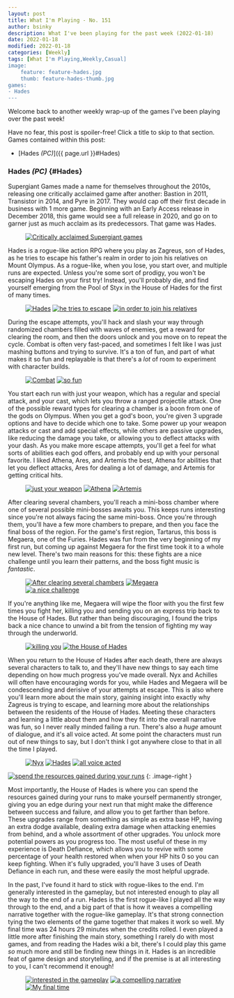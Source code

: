 ```yaml
---
layout: post
title: What I'm Playing - No. 151
author: bsinky
description: What I've been playing for the past week (2022-01-18)
date: 2022-01-18
modified: 2022-01-18
categories: [Weekly]
tags: [What I'm Playing,Weekly,Casual]
image:
    feature: feature-hades.jpg
    thumb: feature-hades-thumb.jpg
games:
- Hades
---
```


Welcome back to another weekly wrap-up of the games I've been playing over the
past week!

Have no fear, this post is spoiler-free! Click a title to skip to that section.
Games contained within this post:

 - [Hades *(PC)*]({{ page.url }}#Hades)

<!--more-->

### Hades *(PC)*    {#Hades}

Supergiant Games made a name for themselves throughout the 2010s, releasing one
critically acclaimed game after another: Bastion in 2011, Transistor in 2014,
and Pyre in 2017. They would cap off their first decade in business with 1 more
game. Beginning with an Early Access release in December 2018, this game would
see a full release in 2020, and go on to garner just as much acclaim as its
predecessors. That game was Hades.

<figure class="center">
    <a href="https://i.imgur.com/WVaaort.png"><img src="https://i.imgur.com/WVaaortm.png" alt="Critically acclaimed Supergiant games"/></a>
</figure>

Hades is a rogue-like action RPG where you play as Zagreus, son of Hades, as he
tries to escape his father's realm in order to join his relatives on Mount
Olympus. As a rogue-like, when you lose, you start over, and multiple runs are
expected. Unless you're some sort of prodigy, you won't be escaping Hades on
your first try! Instead, you'll probably die, and find yourself emerging from
the Pool of Styx in the House of Hades for the first of many times.

<figure class="third">
    <a href="https://i.imgur.com/6sOZ5Sr.jpg"><img src="https://i.imgur.com/6sOZ5Srm.jpg" alt="Hades"/></a>
    <a href="https://i.imgur.com/WH7ee16.jpg"><img src="https://i.imgur.com/WH7ee16m.jpg" alt="he tries to escape"/></a>
    <a href="https://i.imgur.com/Fxb8Kto.jpg"><img src="https://i.imgur.com/Fxb8Ktom.jpg" alt="in order to join his relatives"/></a>
</figure>

During the escape attempts, you'll hack and slash your way through randomized
chambers filled with waves of enemies, get a reward for clearing the room, and
then the doors unlock and you move on to repeat the cycle. Combat is often very
fast-paced, and sometimes I felt like I was just mashing buttons and trying to
survive. It's a ton of fun, and part of what makes it so fun and replayable is
that there's a *lot* of room to experiment with character builds.

<figure class="half">
    <a href="https://i.imgur.com/oWrlBHe.jpg"><img src="https://i.imgur.com/oWrlBHem.jpg" alt="Combat"/></a>
    <a href="https://i.imgur.com/P106cxE.jpg"><img src="https://i.imgur.com/P106cxEm.jpg" alt="so fun"/></a>
</figure>

You start each run with just your weapon, which has a regular and special
attack, and your cast, which lets you throw a ranged projectile attack. One of
the possible reward types for clearing a chamber is a boon from one of the gods
on Olympus. When you get a god's boon, you're given 3 upgrade options and have
to decide which one to take. Some power up your weapon attacks or cast and add
special effects, while others are passive upgrades, like reducing the damage you
take, or allowing you to deflect attacks with your dash. As you make more escape
attempts, you'll get a feel for what sorts of abilities each god offers, and
probably end up with your personal favorite. I liked Athena, Ares, and Artemis
the best, Athena for abilities that let you deflect attacks, Ares for dealing a
lot of damage, and Artemis for getting critical hits.

<figure class="third">
    <a href="https://i.imgur.com/7UTnvSI.jpg"><img src="https://i.imgur.com/7UTnvSIm.jpg" alt="just your weapon"/></a>
    <a href="https://i.imgur.com/nVxhXsn.jpg"><img src="https://i.imgur.com/nVxhXsnm.jpg" alt="Athena"/></a>
    <a href="https://i.imgur.com/o6PUDnN.jpg"><img src="https://i.imgur.com/o6PUDnNm.jpg" alt="Artemis"/></a>
</figure>

After clearing several chambers, you'll reach a mini-boss chamber where one of
several possible mini-bosses awaits you. This keeps runs interesting since
you're not always facing the same mini-boss. Once you're through them, you'll
have a few more chambers to prepare, and then you face the final boss of the
region. For the game's first region, Tartarus, this boss is Megaera, one of the
Furies. Hades was fun from the very beginning of my first run, but coming up
against Megaera for the first time took it to a whole new level. There's two
main reasons for this: these fights are a nice challenge until you learn their
patterns, and the boss fight music is *fantastic*.

<figure class="third">
    <a href="https://i.imgur.com/7tBy4Rx.jpg"><img src="https://i.imgur.com/7tBy4Rxm.jpg" alt="After clearing several chambers"/></a>
    <a href="https://i.imgur.com/Kt17wri.jpg"><img src="https://i.imgur.com/Kt17wrim.jpg" alt="Megaera"/></a>
    <a href="https://i.imgur.com/pyXlrLt.jpg"><img src="https://i.imgur.com/pyXlrLtm.jpg" alt="a nice challenge"/></a>
</figure>

If you're anything like me, Megaera will wipe the floor with you the first few
times you fight her, killing you and sending you on an express trip back to the
House of Hades. But rather than being discouraging, I found the trips back a
nice chance to unwind a bit from the tension of fighting my way through the
underworld.

<figure class="half">
    <a href="https://i.imgur.com/z9DRf14.jpg"><img src="https://i.imgur.com/z9DRf14m.jpg" alt="killing you"/></a>
    <a href="https://i.imgur.com/hNSPzqV.jpg"><img src="https://i.imgur.com/hNSPzqVm.jpg" alt="the House of Hades"/></a>
</figure>

When you return to the House of Hades after each death, there are always several
characters to talk to, and they'll have new things to say each time depending on
how much progress you've made overall. Nyx and Achilles will often have
encouraging words for you, while Hades and Megaera will be condescending and
derisive of your attempts at escape. This is also where you'll learn more about
the main story, gaining insight into exactly why Zagreus is trying to escape,
and learning more about the relationships between the residents of the House of
Hades. Meeting these characters and learning a little about them and how they
fit into the overall narrative was fun, so I never really minded failing a run.
There's also a *huge* amount of dialogue, and it's all voice acted. At some
point the characters must run out of new things to say, but I don't think I got
anywhere close to that in all the time I played.

<figure class="third">
    <a href="https://i.imgur.com/67VMA8u.jpg"><img src="https://i.imgur.com/67VMA8um.jpg" alt="Nyx"/></a>
    <a href="https://i.imgur.com/xjFLF5y.jpg"><img src="https://i.imgur.com/xjFLF5ym.jpg" alt="Hades"/></a>
    <a href="https://i.imgur.com/ickx6Dm.jpg"><img src="https://i.imgur.com/ickx6Dmm.jpg" alt="all voice acted"/></a>
</figure>

[![spend the resources gained during your runs](https://i.imgur.com/gDhjIOYm.jpg)](https://i.imgur.com/gDhjIOY.jpg)
{: .image-right }

Most importantly, the House of Hades is where you can spend the resources gained
during your runs to make yourself permanently stronger, giving you an edge
during your next run that might make the difference between success and failure,
and allow you to get farther than before. These upgrades range from something as
simple as extra base HP, having an extra dodge available, dealing extra damage
when attacking enemies from behind, and a whole assortment of other upgrades.
You unlock more potential powers as you progress too. The most useful of these
in my experience is Death Defiance, which allows you to revive with some
percentage of your health restored when when your HP hits 0 so you can keep
fighting. When it's fully upgraded, you'll have 3 uses of Death Defiance in each
run, and these were easily the most helpful upgrade.

In the past, I've found it hard to stick with rogue-likes to the end. I'm
generally interested in the gameplay, but not interested enough to play all the
way to the end of a run. Hades is the first rogue-like I played all the way
through to the end, and a big part of that is how it weaves a compelling
narrative together with the rogue-like gameplay. It's that strong connection
tying the two elements of the game together that makes it work so well. My final
time was 24 hours 29 minutes when the credits rolled. I even played a little
more after finishing the main story, something I rarely do with most games, and
from reading the Hades wiki a bit, there's I could play this game *so* much more
and still be finding new things in it. Hades is an incredible feat of game
design and storytelling, and if the premise is at all interesting to you, I
can't recommend it enough!

<figure class="third">
    <a href="https://i.imgur.com/RDvOMbE.jpg"><img src="https://i.imgur.com/RDvOMbEm.jpg" alt="interested in the gameplay"/></a>
    <a href="https://i.imgur.com/AOqczEd.jpg"><img src="https://i.imgur.com/AOqczEdm.jpg" alt="a compelling narrative"/></a>
    <a href="https://i.imgur.com/TGyAoYu.png"><img src="https://i.imgur.com/TGyAoYum.png" alt="My final time"/></a>
</figure>

